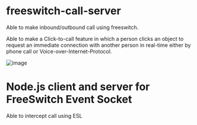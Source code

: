 # freeswitch-call-server

Able to make inbound/outbound call using freeswitch.

Able to make a Click-to-call feature in which a person clicks an object to request an immediate connection with another person in real-time either by phone call or
Voice-over-Internet-Protocol.


![image](https://user-images.githubusercontent.com/74924806/128001446-bc59ef9e-be17-4640-80e6-9eeaf235dcf2.png)

# Node.js client and server for FreeSwitch Event Socket

Able to intercept call using ESL 
